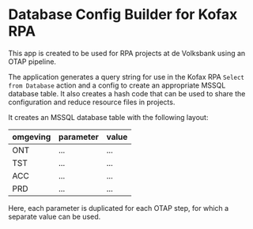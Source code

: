 # Database Config Builder for Kofax RPA

This app is created to be used for RPA projects at de Volksbank using an OTAP pipeline.

The application generates a query string for use in the Kofax RPA `Select from Database` action and a config to create an appropriate MSSQL database table. It also creates a hash code that can be used to share the configuration and reduce resource files in projects.

It creates an MSSQL database table with the following layout:

| omgeving | parameter | value |
| ----------- | ----------- | ----------- |
| ONT | ... | ... |
| TST | ... | ... |
| ACC | ... | ... |
| PRD | ... | ... |

Here, each parameter is duplicated for each OTAP step, for which a separate value can be used.
